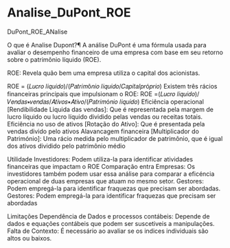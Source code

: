 # Analise_DuPont_ROE
DuPont_ROE_ANalise

O que é Analise Dupont?¶
A análise DuPont é uma fórmula usada para avaliar o desempenho financeiro de uma empresa com base em seu retorno sobre o patrimônio líquido (ROE).

ROE: Revela quão bem uma empresa utiliza o capital dos acionistas.

ROE = (𝐿𝑢𝑐𝑟𝑜 𝑙𝑖𝑞𝑢𝑖𝑑𝑜)/(𝑃𝑎𝑡𝑟𝑖𝑚ô𝑛𝑖𝑜 𝑙𝑖𝑞𝑢𝑖𝑑𝑜/𝐶𝑎𝑝𝑖𝑡𝑎𝑙𝑝𝑟ó𝑝𝑟𝑖𝑜)
Existem três rácios financeiras principais que impulsionam o ROE:
ROE =(𝐿𝑢𝑐𝑟𝑜 𝑙𝑖𝑞𝑢𝑖𝑑𝑜)/𝑉𝑒𝑛𝑑𝑎𝑠∗𝑣𝑒𝑛𝑑𝑎𝑠/𝐴𝑡𝑖𝑣𝑜𝑠∗𝐴𝑡𝑖𝑣𝑜/(𝑃𝑎𝑡𝑟𝑖𝑚ó𝑛𝑖𝑜 𝑙𝑖𝑞𝑢𝑖𝑑𝑜)
Eficiência operacional [Rendibilidade Liquida das vendas]: Que é representada pela margem de lucro líquido ou lucro líquido dividido pelas vendas ou receitas totais. Eficiência no uso de ativos [Rotação do Ativo]: Que é presentada pela vendas divido pelo ativos Alavancagem financeira [Multiplicador do Património]: Uma rácio medida pelo multiplicador de patrimônio, que é igual dos ativos dividido pelo patrimônio médio

Utilidade
Investidores: Podem utiliza-la para identificar atividades financeiras que impactam o ROE
Comparação entra Empresas: Os investidores também podem usar essa análise para comparar a eficéncia operacional de duas empresas que atuam no mesmo setor. Gestores: Podem empregá-la para identificar fraquezas que precisam ser abordadas. Gestores: Podem empregá-la para identificar fraquezas que precisam ser abordadas

Limitações
Dependência de Dados e processos contábeis: Depende de dados e equações contábeis que podem ser suscetiveis a manipulações.
Falta de Contexto: É necessário ao avaliar se os indices individuais são altos ou baixos.
